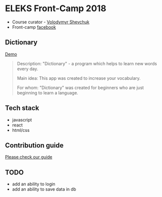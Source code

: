 # ELEKS Front-Camp 2018

* Course curator - [Volodymyr Shevchuk](https://github.com/dosandk)
* Front-camp [facebook](https://www.facebook.com/groups/270300106928894)

## Dictionary
[Demo](https://cos1715.github.io/dictionary/)  
> Description: "Dictionary" - a program which helps to learn new words every day.
>
> Main idea: This app was created to increase your vocabulary.
>
> For whom: "Dictionary" was created for beginners who are just beginning to learn a language.  

## Tech stack

* javascript 
* react 
* html/css

## Contribution guide

[Please check our guide](https://github.com/cos1715/dictionary/blob/master/CONTRIBUTING.md)

## TODO
* add an ability to login
* add an ability to save data in db